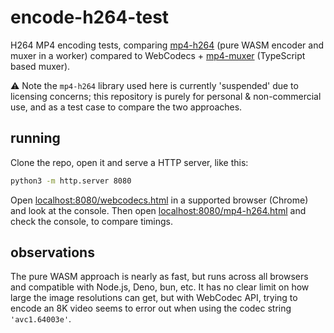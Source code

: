 # encode-h264-test

H264 MP4 encoding tests, comparing [mp4-h264](https://github.com/mattdesl/mp4-h264) (pure WASM encoder and muxer in a worker) compared to WebCodecs + [mp4-muxer](https://github.com/Vanilagy/mp4-muxer) (TypeScript based muxer).

⚠️ Note the `mp4-h264` library used here is currently 'suspended' due to licensing concerns; this repository is purely for personal & non-commercial use, and as a test case to compare the two approaches.

## running

Clone the repo, open it and serve a HTTP server, like this:

```sh
python3 -m http.server 8080
```

Open [localhost:8080/webcodecs.html](http://localhost:8080/webcodecs.html) in a supported browser (Chrome) and look at the console. Then open [localhost:8080/mp4-h264.html](http://localhost:8080/mp4-h264.html) and check the console, to compare timings.

## observations

The pure WASM approach is nearly as fast, but runs across all browsers and compatible with Node.js, Deno, bun, etc. It has no clear limit on how large the image resolutions can get, but with WebCodec API, trying to encode an 8K video seems to error out when using the codec string `'avc1.64003e'`.
